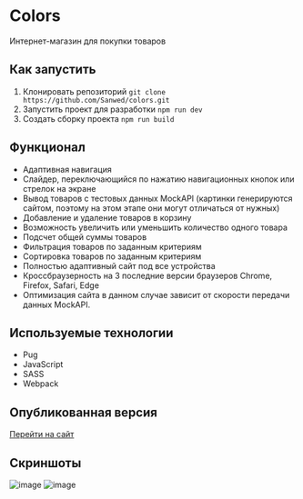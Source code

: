 # Colors
Интернет-магазин для покупки товаров

## Как запустить
1. Клонировать репозиторий ```git clone https://github.com/Sanwed/colors.git```
2. Запустить проект для разработки ```npm run dev```
3. Создать сборку проекта ```npm run build```

## Функционал
- Адаптивная навигация
- Слайдер, переключающийся по нажатию навигационных кнопок или стрелок на экране
- Вывод товаров с тестовых данных MockAPI (картинки генерируются сайтом, поэтому на этом этапе они могут отличаться от нужных)
- Добавление и удаление товаров в корзину
- Возможность увеличить или уменьшить количество одного товара
- Подсчет общей суммы товаров
- Фильтрация товаров по заданным критериям
- Сортировка товаров по заданным критериям
- Полностью адаптивный сайт под все устройства
- Кроссбраузерность на 3 последние версии браузеров Chrome, Firefox, Safari, Edge
- Оптимизация сайта в данном случае зависит от скорости передачи данных MockAPI.

## Используемые технологии
- Pug
- JavaScript
- SASS
- Webpack

## Опубликованная версия
[Перейти на сайт](https://sanwed.github.io/colors/)

## Скриншоты
![image](https://github.com/user-attachments/assets/e4245f45-1858-45dd-b336-9c2bb912bd6a)
![image](https://github.com/user-attachments/assets/cf6b0194-65d8-4c76-9a9f-54076e1b8178)



